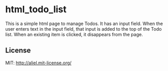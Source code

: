 # html_todo_list

This is a simple html page to manage Todos. It has an input field. When the user enters text in the input field, that input is added to the top of the Todo list. When an existing item is clicked, it disappears from the page.

## License

MIT: http://aliel.mit-license.org/
